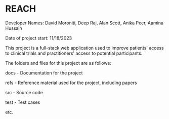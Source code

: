 # REACH

Developer Names: David Moroniti, Deep Raj, Alan Scott, Anika Peer, Aamina Hussain

Date of project start: 11/18/2023

This project is a full-stack web application used to improve patients' access to clinical trials and practitioners' access to potential participants. 

The folders and files for this project are as follows:

docs - Documentation for the project

refs - Reference material used for the project, including papers

src - Source code

test - Test cases

etc.
